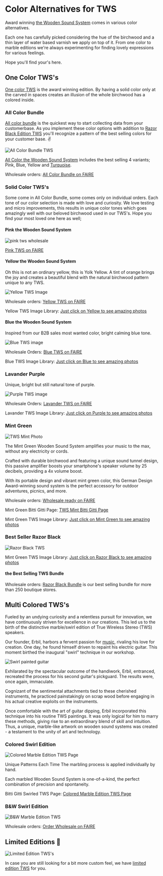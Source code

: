 # Color Alternatives for TWS

Award winning [the Wooden Sound System](/tws) comes in various color alternatives. 

Each one has carefully picked considering the hue of the birchwood and a thin layer of water based varnish we apply on top of it. From one color to marble editions we're always experimenting for finding lovely expressions for various feelings. 

Hope you'll find your's here.

## One Color TWS's

[One color TWS](https://www.bitti-gitti.com/wholesale/sound-system) is the award winning edition. By having a solid color only at the carved in spaces creates an illusion of the whole birchwood has a colored inside. 



### All Color Bundle

[All color bundle](https://www.faire.com/product/p_8bd5bw5y6r) is the quickest way to start collecting data from your customerbase. As you implement these color options with addition to [Razor Black Edition TWS](https://www.faire.com/product/p_f2rou2pcru) you'll recognize a pattern of the best selling colors for your customer base.  ✌️

![All Color Bundle TWS](https://uploads-ssl.webflow.com/577fb500e970a606264913c7/61c0a70ce5680dbc9e4491d9_Colorfulk.jpg)

[All Color the Wooden Sound System](https://www.bitti-gitti.com/wholesale/the-wooden-sound-system) includes the best selling 4 variants; Pink, Blue, Yellow and [Turquoise](https://www.faire.com/product/p_2yg7itc3). 

Wholesale orders: [All Color Bundle on FAIRE](https://www.faire.com/product/p_8bd5bw5y6r)

### Solid Color TWS's

Some come in All Color Bundle, some comes only on individual orders. Each tone of our color selection is made with love and curiosity. We love testing and micro improvements, this results in unique color tones which goes amazingly well with our beloved birchwood used in our TWS's. Hope you find your most loved one here as well;

#### Pink the Wooden Sound System

![pink tws wholesale](https://uploads-ssl.webflow.com/577fb500e970a606264913c7/61c0c8b4f854d87cd4e7ab5a_Pink-Pattern.jpg)

[Pink TWS on FAIRE](https://faire.com/product/p_driwpxq5)

#### Yellow the Wooden Sound System

Oh this is not an ordinary yellow, this is Yolk Yellow. A tint of orange brings the joy and creates a beautiful blend with the natural birchwood pattern unique to any TWS. 

![Yellow TWS Image](https://cdn.faire.com/fastly/14208b4708b483238fb05b87eab296bb4957954e768428235c82b6fc79cf5d23.jpeg?bg-color=FFFFFF&dpr=1&fit=crop&format=jpg&height=730&width=730)

Wholesale orders:
[Yellow TWS on FAIRE](https://faire.com/product/p_861imnbw)

Yellow TWS Image Library:
[Just click on Yellow to see amazing photos](https://tws-images.bitti-gitti.com/)

#### Blue the Wooden Sound System

Inspired from our B2B sales most wanted color, bright calming blue tone.

![Blue TWS image](https://cdn.faire.com/res/hszgttpjt/image/upload/0b6f52bc95dcc2fc9df7c577f92c0342b718d065081accf08f545069e0d99404/1537198346.jpg?bg-color=FFFFFF&dpr=1&fit=crop&format=jpg&height=350&width=350)

Wholesale Orders:
[Blue TWS on FAIRE](https://www.faire.com/product/p_1l4bni8i)

Blue TWS Image Library:
[Just click on Blue to see amazing photos](https://tws-images.bitti-gitti.com/)

### Lavander Purple

Unique, bright but still natural tone of purple.

![Purple TWS image](https://cdn.faire.com/res/hszgttpjt/image/upload/74ff76ed41cea4a4785e68650555f58e25484952428c5697a23bbfe96df7751e/1537198411.jpg?bg-color=FFFFFF&dpr=1&fit=crop&format=jpg&height=350&width=350)

Wholesale Orders:
[Lavander TWS on FAIRE](https://www.faire.com/product/p_17gdn74q)

Lavander TWS Image Library:
[Just click on Purple to see amazing photos](https://tws-images.bitti-gitti.com/)

### Mint Green

![TWS Mint Photo](https://cdn.faire.com/fastly/6135272385958f696a1fa4321b545a4affaf03cb96f804c582d3319d97950585.jpeg?bg-color=FFFFFF&dpr=1&fit=crop&format=jpg&height=730&width=730)

The Mint Green Wooden Sound System amplifies your music to the max, without any electricity or cords.

Crafted with durable birchwood and featuring a unique sound tunnel design, this passive amplifier boosts your smartphone's speaker volume by 25 decibels, providing a 4x volume boost.

With its portable design and vibrant mint green color, this German Design Award-winning sound system is the perfect accessory for outdoor adventures, picnics, and more.

Wholesale orders: [Wholesale ready on FAIRE](https://faire.com/product/p_hjrhq3zcj6)

Mint Green Bitti Gitti Page: [TWS Mint Bitti Gitti Page](https://www.bitti-gitti.com/wholesale-product/tws-mint)

Mint Green TWS Image Library: [Just click on Mint Green to see amazing photos](https://tws-images.bitti-gitti.com/)


### Best Seller Razor Black

![Razor Black TWS](https://uploads-ssl.webflow.com/577fb500e970a606264913c7/605ca16bb2ba799cd46fe024_try2.png)

Mint Green TWS Image Library: [Just click on Razor Black to see amazing photos](https://tws-images.bitti-gitti.com/)

#### the Best Selling TWS Bundle

Wholesale orders: [Razor Black Bundle](https://faire.com/product/p_f2rou2pcru) is our best selling bundle for more than 250 boutique stores. 

## Multi Colored TWS's

Fueled by an undying curiosity and a relentless pursuit for innovation, we have continuously striven for excellence in our creations. This led us to the birth of the distinctive marble/swirl edition of True Wireless Stereo (TWS) speakers.

Our founder, Erbil, harbors a fervent passion for [music](/music), rivaling his love for creation. One day, he found himself driven to repaint his electric guitar. This moment birthed the inaugural "swirl" technique in our workshop.

![Swirl painted guitar](https://uploads-ssl.webflow.com/577fb500e970a606264913c7/5f1a9b1be780fabd6a965824_Swirl-84-768.jpg)

Exhilarated by the spectacular outcome of the handiwork, Erbil, entranced, recreated the process for his second guitar's pickguard. The results were, once again, immaculate.

Cognizant of the sentimental attachments tied to these cherished instruments, he practiced painstakingly on scrap wood before engaging in his actual creative exploits on the instruments.

Once comfortable with the art of guitar dipping, Erbil incorporated this technique into his routine TWS paintings. It was only logical for him to marry these methods, giving rise to an extraordinary blend of skill and intuition. Thus, a unique, marble-like artwork on wooden sound systems was created - a testament to the unity of art and technology.


### Colored Swirl Edition
![Colored Marble Edition TWS Page](https://uploads-ssl.webflow.com/577fb500e970a606264913c7/5f1ae13f5b92b0f894a8d5ee_SwirlSet-Cover.jpg)

Unique Patterns Each Time
The marbling process is applied individually by hand.

Each marbled Wooden Sound System is one-of-a-kind, the perfect combination of precision and spontaneity.

Bitti Gitti Swirled TWS Page: [Colored Marble Edition TWS Page](https://www.bitti-gitti.com/marbled-sound-system-bundle)

### B&W Swirl Edition
![B&W Marble Edition TWS](https://cdn.faire.com/fastly/3dec02d2e37c0a939d94476cf97ce2dfa4c6dc0bbfea33cee778df6bb6529dd2.jpeg?dpr=1&format=jpg&height=718.16&width=718.16)

Wholesale orders: [Order Wholesale on FAIRE](https://www.faire.com/product/p_2vuk0nno5y)

## Limited Editions 💎

![Limited Edition TWS's](https://uploads-ssl.webflow.com/6202ac1b2e651ed862489cc3/6481cafb4bed24071490f302_DSCF0685.jpg)

In case you are still looking for a bit more custom feel, we have [limited edition TWS](/tws-limited) for you.


